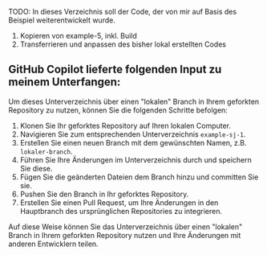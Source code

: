 TODO: In dieses Verzeichnis soll der Code, der von mir auf Basis des Beispiel weiterentwickelt wurde.
1) Kopieren von example-5, inkl. Build
2) Transferrieren und anpassen des bisher lokal erstellten Codes

GitHub Copilot lieferte folgenden Input zu meinem Unterfangen:
--------------------------------------------------------------
Um dieses Unterverzeichnis über einen "lokalen" Branch in Ihrem geforkten Repository zu nutzen, können Sie die folgenden Schritte befolgen:

1. Klonen Sie Ihr geforktes Repository auf Ihren lokalen Computer.
2. Navigieren Sie zum entsprechenden Unterverzeichnis `example-sj-1`.
3. Erstellen Sie einen neuen Branch mit dem gewünschten Namen, z.B. `lokaler-branch`.
4. Führen Sie Ihre Änderungen im Unterverzeichnis durch und speichern Sie diese.
5. Fügen Sie die geänderten Dateien dem Branch hinzu und committen Sie sie.
6. Pushen Sie den Branch in Ihr geforktes Repository.
7. Erstellen Sie einen Pull Request, um Ihre Änderungen in den Hauptbranch des ursprünglichen Repositories zu integrieren.

Auf diese Weise können Sie das Unterverzeichnis über einen "lokalen" Branch in Ihrem geforkten Repository nutzen und Ihre Änderungen mit anderen Entwicklern teilen.